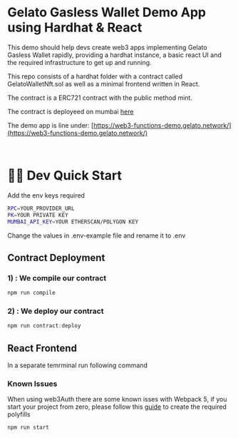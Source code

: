# Gelato Gasless Wallet Demo App using Hardhat & React

This demo should help devs create web3 apps implementing Gelato Gasless Wallet rapidly, providing a hardhat instance, a basic react UI and the required infrastructure to get up and running.

This repo consists of a hardhat folder with a contract called GelatoWalletNft.sol as well as a minimal frontend written in React.

The contract is a ERC721 contract with the public method mint.

The contract is deployeed on mumbai [here](https://mumbai.polygonscan.com/address/0x67c982310a687e43ba2a659b1117f6c5b73bb662) 


The demo app is line under: [https://web3-functions-demo.gelato.network/](https://web3-functions-demo.gelato.network/)


&nbsp;

# 🏄‍♂️ Dev Quick Start


Add the env keys required

```bash
RPC=YOUR_PROVIDER_URL
PK=YOUR PRIVATE KEY
MUMBAI_API_KEY=YOUR ETHERSCAN/POLYGON KEY
```

Change the values in .env-example file and rename it to .env
&nbsp;

## Contract Deployment


### 1) : We compile our contract

```javascript
npm run compile
```

### 2) : We deploy our contract

```javascript
npm run contract:deploy
```


## React Frontend
In a separate temrminal run following command

### Known Issues
When using web3Auth there are some known isses with Webpack 5, if you start your project from zero, please follow this [guide](https://web3auth.io/docs/troubleshooting/webpack-issues) to create the required polyfills

```javascript
npm run start
```
